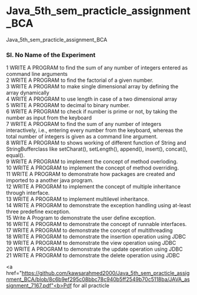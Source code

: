 # Java_5th_sem_practicle_assignment_BCA
Java_5th_sem_practicle_assignment_BCA

<h3>Sl. No	Name of the Experiment</h3>
1	WRITE A PROGRAM  to find the sum of any number of integers entered as command line arguments<br>
2	WRITE A PROGRAM  to find the factorial of a given number.<br>
3	WRITE A PROGRAM  to make single dimensional array by defining the array dynamically<br>
4	WRITE A PROGRAM  to use length in case of a two dimensional array<br>
5	WRITE A PROGRAM  to decimal to binary number.<br>
6	WRITE A PROGRAM  to check if number is prime or not, by taking the number as input from the keyboard<br>
7	WRITE A PROGRAM  to find the sum of any number of integers interactively, i.e., entering every number from
the keyboard, whereas the total number of integers is given as a command line argument.<br>
8	WRITE A PROGRAM  to shows working of different function of String and 
StringBufferclass like setCharat(), setLength(), append(), insert(), concat(), equal().<br>
9	WRITE A PROGRAM  to implement the concept of method overloding.<br>
10	WRITE A PROGRAM  to implement the concept of method overriding.<br>
11	WRITE A PROGRAM  to demonstrate how packages are created and imported to a 
another java program.<br>
12	WRITE A PROGRAM  to implement the concept of multiple inheritance through 
interface.<br>
13	WRITE A PROGRAM  to implement multilevel inheritance.<br>
14	WRITE A PROGRAM  to demonstrate the exception handling using at-least three 
predefine exception.<br>
15	Write A Program  to demonstrate the user define exception.<br>
16	WRITE A PROGRAM  to demonstrate the concept of runnable interfaces.<br>
17	WRITE A PROGRAM  to demonstrate the concept of multithreading<br>
18	WRITE A PROGRAM  to demonstrate the insertion operation using JDBC<br>
19	WRITE A PROGRAM  to demonstrate the view operation using JDBC <br>
20	WRITE A PROGRAM  to demonstrate the update operation using JDBC <br>
21	WRITE A PROGRAM  to demonstrate the delete operation using JDBC <br>

<a href="https://github.com/kawsarahmed2000/Java_5th_sem_practicle_assignment_BCA/blob/8c6b9ef295c08bbc78c940b5ff2549b70c5118ba/JAVA_assignment_7167.pdf"<b>Pdf for all practicle<b></a>

